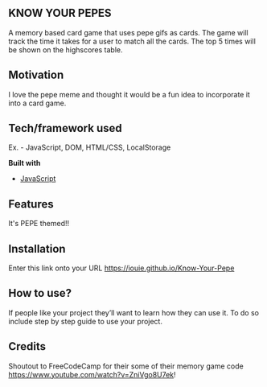 ## KNOW YOUR PEPES

A memory based card game that uses pepe gifs as cards. The game will track the time it takes for a user to match all the cards. The top 5 times will be shown on the highscores table.

## Motivation

I love the pepe meme and thought it would be a fun idea to incorporate it into a card game.

## Tech/framework used

Ex. - JavaScript, DOM, HTML/CSS, LocalStorage

<b>Built with</b>

- [JavaScript](https://www.javascript.com/)

## Features

It's PEPE themed!!

## Installation

Enter this link onto your URL https://iouie.github.io/Know-Your-Pepe

## How to use?

If people like your project they’ll want to learn how they can use it. To do so include step by step guide to use your project.

## Credits

Shoutout to FreeCodeCamp for their some of their memory game code https://www.youtube.com/watch?v=ZniVgo8U7ek!
